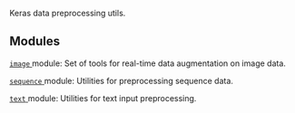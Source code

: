 Keras data preprocessing utils.



## Modules
[ `image` ](https://tensorflow.google.cn/api_docs/python/tf/keras/preprocessing/image) module: Set of tools for real-time data augmentation on image data.

[ `sequence` ](https://tensorflow.google.cn/api_docs/python/tf/keras/preprocessing/sequence) module: Utilities for preprocessing sequence data.

[ `text` ](https://tensorflow.google.cn/api_docs/python/tf/keras/preprocessing/text) module: Utilities for text input preprocessing.

